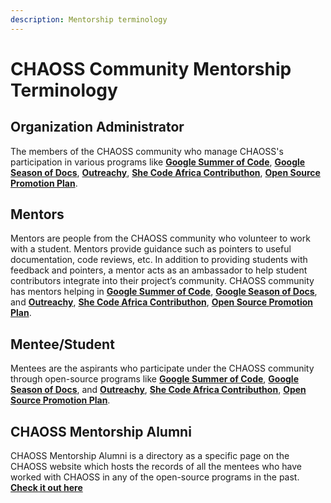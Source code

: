 ```yaml
---
description: Mentorship terminology
---
```


# CHAOSS Community Mentorship Terminology

## Organization Administrator

The members of the CHAOSS community who manage CHAOSS's participation in various programs like [**Google Summer of Code**](https://summerofcode.withgoogle.com/), [**Google Season of Docs**](https://developers.google.com/season-of-docs), [**Outreachy**](https://www.outreachy.org/), [**She Code Africa Contributhon**](https://shecodeafrica.org/programs/contributhon-1), [**Open Source Promotion Plan**](https://summer-ospp.ac.cn/).

## Mentors

Mentors are people from the CHAOSS community who volunteer to work with a student. Mentors provide guidance such as pointers to useful documentation, code reviews, etc. In addition to providing students with feedback and pointers, a mentor acts as an ambassador to help student contributors integrate into their project’s community. CHAOSS community has mentors helping in [**Google Summer of Code**](https://summerofcode.withgoogle.com/), [**Google Season of Docs**](https://developers.google.com/season-of-docs), and [**Outreachy**](https://www.outreachy.org/), [**She Code Africa Contributhon**](https://shecodeafrica.org/programs/contributhon-1), [**Open Source Promotion Plan**](https://summer-ospp.ac.cn/).

## Mentee/Student

Mentees are the aspirants who participate under the CHAOSS community through open-source programs like [**Google Summer of Code**](https://summerofcode.withgoogle.com/), [**Google Season of Docs**](https://developers.google.com/season-of-docs), and [**Outreachy**](https://www.outreachy.org/), [**She Code Africa Contributhon**](https://shecodeafrica.org/programs/contributhon-1), [**Open Source Promotion Plan**](https://summer-ospp.ac.cn/).

## CHAOSS Mentorship Alumni

CHAOSS Mentorship Alumni is a directory as a specific page on the CHAOSS website which hosts the records of all the mentees who have worked with CHAOSS in any of the open-source programs in the past. [**Check it out here**](https://chaoss.community/chaoss-mentorship/)

